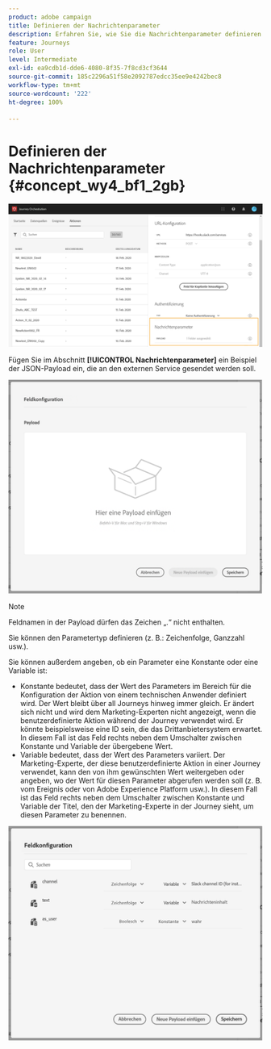 ```yaml
---
product: adobe campaign
title: Definieren der Nachrichtenparameter
description: Erfahren Sie, wie Sie die Nachrichtenparameter definieren
feature: Journeys
role: User
level: Intermediate
exl-id: ea9cdb1d-dde6-4080-8f35-7f8cd3cf3644
source-git-commit: 185c2296a51f58e2092787edcc35ee9e4242bec8
workflow-type: tm+mt
source-wordcount: '222'
ht-degree: 100%

---
```


# Definieren der Nachrichtenparameter {#concept_wy4_bf1_2gb}

![](../assets/messageparameterssection.png)

Fügen Sie im Abschnitt **[!UICONTROL Nachrichtenparameter]** ein Beispiel der JSON-Payload ein, die an den externen Service gesendet werden soll.

![](../assets/customactionpayloadmessage.png)

>[!NOTE]
>
>Feldnamen in der Payload dürfen das Zeichen „.“ nicht enthalten.

Sie können den Parametertyp definieren (z. B.: Zeichenfolge, Ganzzahl usw.).

Sie können außerdem angeben, ob ein Parameter eine Konstante oder eine Variable ist:

* Konstante bedeutet, dass der Wert des Parameters im Bereich für die Konfiguration der Aktion von einem technischen Anwender definiert wird. Der Wert bleibt über all Journeys hinweg immer gleich. Er ändert sich nicht und wird dem Marketing-Experten nicht angezeigt, wenn die benutzerdefinierte Aktion während der Journey verwendet wird. Er könnte beispielsweise eine ID sein, die das Drittanbietersystem erwartet. In diesem Fall ist das Feld rechts neben dem Umschalter zwischen Konstante und Variable der übergebene Wert.
* Variable bedeutet, dass der Wert des Parameters variiert. Der Marketing-Experte, der diese benutzerdefinierte Aktion in einer Journey verwendet, kann den von ihm gewünschten Wert weitergeben oder angeben, wo der Wert für diesen Parameter abgerufen werden soll (z. B. vom Ereignis oder von Adobe Experience Platform usw.). In diesem Fall ist das Feld rechts neben dem Umschalter zwischen Konstante und Variable der Titel, den der Marketing-Experte in der Journey sieht, um diesen Parameter zu benennen.

![](../assets/customactionpayloadmessage2.png)
